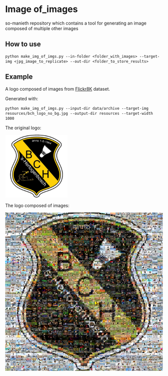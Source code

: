 # Image of_images
so-manieth repository which contains a tool for generating an image composed of multiple other images


## How to use
```
python make_img_of_imgs.py --in-folder <folder_with_images> --target-img <jpg_image_to_replicate> --out-dir <folder_to_store_results>
```

## Example
A logo composed of images from [Flickr8K](https://www.kaggle.com/adityajn105/flickr8k/activity) dataset.

Generated with:
```
python make_img_of_imgs.py --input-dir data/archive --target-img resources/bch_logo_no_bg.jpg --output-dir resources --target-width 1000
```

The original logo:

<img src="resources/bch_logo_no_bg.jpg" width="200"/>

The logo composed of images:

<img src="resources/result.png" width="800"/>